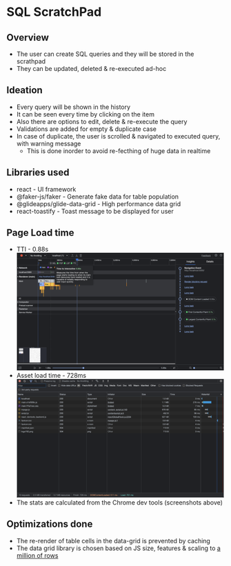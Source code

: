 # SQL ScratchPad

## Overview
* The user can create SQL queries and they will be stored in the scrathpad
* They can be updated, deleted & re-executed ad-hoc


## Ideation
* Every query will be shown in the history
* It can be seen every time by clicking on the item
* Also there are options to edit, delete & re-execute the query
* Validations are added for empty & duplicate case
* In case of duplicate, the user is scrolled & navigated to executed query, with warning message
    * This is done inorder to avoid re-fecthing of huge data in realtime

## Libraries used
* react - UI framework
* @faker-js/faker - Generate fake data for table population
* @glideapps/glide-data-grid - High performance data grid
* react-toastify - Toast message to be displayed for user

## Page Load time
* TTI - 0.88s
![alt](./TTI.png)
* Asset load time - 728ms
![alt](./Asset-load.png)
* The stats are calculated from the Chrome dev tools (screenshots above)

## Optimizations done
* The re-render of table cells in the data-grid is prevented by caching
* The data grid library is chosen based on JS size, features & scaling to [a million of rows](https://grid.glideapps.com/)
